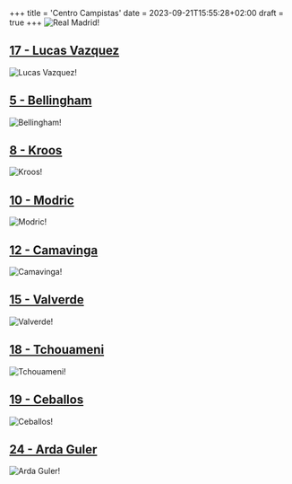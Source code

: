 +++
title = 'Centro Campistas'
date = 2023-09-21T15:55:28+02:00
draft = true
+++
![Real Madrid!](https://www.realmadrid.com/StaticFiles/RealMadridResponsive/images/header_logo.svg)
## [17 - Lucas Vazquez](https://www.realmadrid.com/futbol/plantilla/lucas-vazquez-iglesias)
![Lucas Vazquez!](https://www.realmadrid.com/img/vertical_380px/lucas_380x501_20230810055113.jpg)
## [5 - Bellingham](https://www.realmadrid.com/futbol/plantilla/jude-bellingham)
![Bellingham!](https://www.realmadrid.com/img/vertical_380px/bellingham_380x501_20230810055118.jpg)
## [8 - Kroos](https://www.realmadrid.com/futbol/plantilla/toni-kroos)
![Kroos!](https://www.realmadrid.com/img/vertical_380px/kroos_380x501_20230810055112.jpg)
## [10 - Modric](https://www.realmadrid.com/futbol/plantilla/luka-modric)
![Modric!](https://www.realmadrid.com/img/vertical_380px/modric_380x501_20230810055112.jpg)
## [12 - Camavinga](https://www.realmadrid.com/futbol/plantilla/eduardo-camavinga)
![Camavinga!](https://www.realmadrid.com/img/vertical_380px/camavinga_380x501_20230810055115.jpg)
## [15 - Valverde](https://www.realmadrid.com/futbol/plantilla/federico-santiago-valverde-dipetta) 
![Valverde!](https://www.realmadrid.com/img/vertical_380px/valverde_380x501_20230810055111.jpg)
## [18 - Tchouameni](https://www.realmadrid.com/futbol/plantilla/aurelien-tchouameni)
![Tchouameni!](https://www.realmadrid.com/img/vertical_380px/tchouameni_380x501_20230810055601.jpg)
## [19 - Ceballos](https://www.realmadrid.com/futbol/plantilla/daniel-ceballos-fernandez)
![Ceballos!](https://www.realmadrid.com/img/vertical_380px/ceballos_380x501_20230810055553.jpg)
## [24 - Arda Guler](https://www.realmadrid.com/futbol/plantilla/arda-guler)
![Arda Guler!](https://www.realmadrid.com/img/vertical_380px/arda_380x501_20230810055602.jpg)
